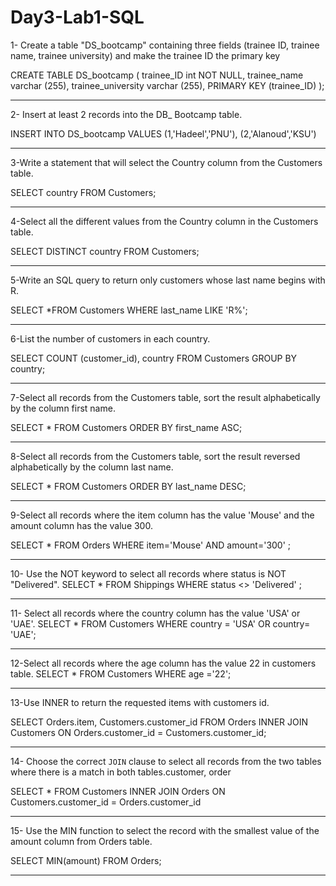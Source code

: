 # Day3-Lab1-SQL
1- Create a table "DS_bootcamp" containing three fields (trainee ID, trainee name, trainee university) and make the trainee ID the primary key

CREATE TABLE DS_bootcamp (
  trainee_ID int NOT NULL, 
  trainee_name varchar (255), 
  trainee_university varchar (255),
  PRIMARY KEY (trainee_ID)
  );
_______________________________________________________________________________________________
2- Insert at least 2 records into the DB_ Bootcamp table.

 INSERT INTO DS_bootcamp 
  VALUES (1,'Hadeel','PNU'), (2,'Alanoud','KSU')

_______________________________________________________________________________________________
3-Write a statement that will select the Country column from the Customers table.

SELECT country FROM Customers;
_______________________________________________________________________________________________
4-Select all the different values from the Country column in the Customers table.

SELECT DISTINCT country FROM Customers;

_______________________________________________________________________________________________
5-Write an SQL query to return only customers whose last name begins with R.

SELECT *FROM Customers WHERE last_name LIKE 'R%';
_______________________________________________________________________________________________
6-List the number of customers in each country.

SELECT COUNT (customer_id), country
FROM Customers
GROUP BY country;
_______________________________________________________________________________________________
7-Select all records from the Customers table, sort the result alphabetically by the column first name.

SELECT * FROM Customers
ORDER BY first_name ASC;
_______________________________________________________________________________________________
8-Select all records from the Customers table, sort the result reversed alphabetically by the column last name.


SELECT * FROM Customers
ORDER BY last_name DESC;
_______________________________________________________________________________________________
9-Select all records where the item column has the value 'Mouse' and the amount column has the value 300.

SELECT * FROM Orders
WHERE item='Mouse' AND amount='300' ;

_______________________________________________________________________________________________
10- Use the NOT keyword to select all records where status is NOT "Delivered".
SELECT * FROM Shippings WHERE status <> 'Delivered' ;
_______________________________________________________________________________________________
11- Select all records where the country column has the value 'USA' or 'UAE'.
SELECT * FROM Customers WHERE country = 'USA' OR country= 'UAE';
_______________________________________________________________________________________________
12-Select all records where the age column has the value 22 in customers table.
SELECT * FROM Customers WHERE age ='22';
_______________________________________________________________________________________________
13-Use INNER to return the requested items with customers id.

SELECT Orders.item, Customers.customer_id
FROM Orders
INNER JOIN Customers ON Orders.customer_id = Customers.customer_id;
_______________________________________________________________________________________________
14- Choose the correct `JOIN` clause to select all records from the two tables where there is a match in both tables.customer, order

SELECT * FROM Customers
INNER  JOIN Orders ON Customers.customer_id = Orders.customer_id
_______________________________________________________________________________________________
15-  Use the MIN function to select the record with the smallest value of the amount column from Orders table.

 SELECT MIN(amount)
 FROM Orders;
 _______________________________________________________________________________________________
